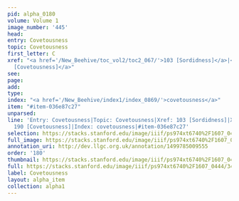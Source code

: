 ```yaml
---
pid: alpha_0180
volume: Volume 1
image_number: '445'
head: 
entry: Covetousness
topic: Covetousness
first_letter: C
xref: "<a href='/New_Beehive/toc_vol2/toc2_067/'>103 [Sordidness]</a>|<a href='/New_Beehive/toc_vol2/toc2_075/'>190
  [Covetousness]</a>"
see: 
page: 
add: 
type: 
index: "<a href='/New_Beehive/index1/index_0869/'>covetousness</a>"
item: "#item-036e87c27"
unparsed: 
line: 'Entry: Covetousness|Topic: Covetousness|Xref: 103 [Sordidness]|Xref: 727 [PAGE_MISSING;Miser]|Xref:
  190 [Covetousness]|Index: covetousness|#item-036e87c27'
selection: https://stacks.stanford.edu/image/iiif/ps974xt6740%2F1607_0444/343,1273,3092,698/full/0/default.jpg
full_image: https://stacks.stanford.edu/image/iiif/ps974xt6740%2F1607_0444/full/full/0/default.jpg
annotation_uri: http://dev.llgc.org.uk/annotation/1499785009555
order: '180'
thumbnail: https://stacks.stanford.edu/image/iiif/ps974xt6740%2F1607_0444/full/100,/0/default.jpg
full: https://stacks.stanford.edu/image/iiif/ps974xt6740%2F1607_0444/343,1273,3092,698/full/0/default.jpg
label: Covetousness
layout: alpha_item
collection: alpha1
---
```

